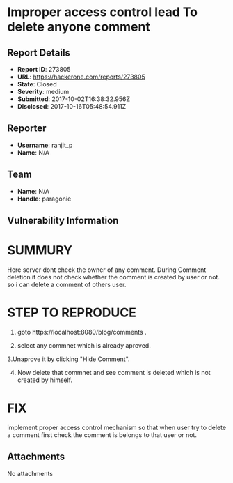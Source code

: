 # Improper access control lead  To delete anyone comment

## Report Details
- **Report ID**: 273805
- **URL**: https://hackerone.com/reports/273805
- **State**: Closed
- **Severity**: medium
- **Submitted**: 2017-10-02T16:38:32.956Z
- **Disclosed**: 2017-10-16T05:48:54.911Z

## Reporter
- **Username**: ranjit_p
- **Name**: N/A

## Team
- **Name**: N/A
- **Handle**: paragonie

## Vulnerability Information
SUMMURY
========================
Here server dont check the owner of any comment.
During Comment deletion it does not check whether the comment is  created by user or not.
so i can delete a comment of others user.

STEP TO REPRODUCE
=======================
1. goto https://localhost:8080/blog/comments .

2. select any commnet which is already aproved.

3.Unaprove it by clicking "Hide Comment".

4. Now delete that commnet and see comment is deleted which is not created by himself.

FIX
========
implement proper access control mechanism so that when user try to delete a comment first check the comment is belongs to that user or not.

## Attachments
No attachments
